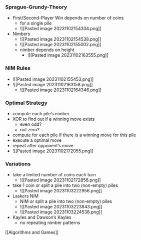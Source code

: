 ### Sprague-Grundy-Theory
+ First/Second-Player Win depends on number of coins
	+ for a single pile
	+ ![[Pasted image 20231102154334.png]]
+ Nimbers
	+ ![[Pasted image 20231102154538.png]]
	+ ![[Pasted image 20231102155002.png]]
	+ nimber depends on height
		+ ![[Pasted image 20231102163555.png]]

### NIM Rules
+ ![[Pasted image 20231102155453.png]]
+ ![[Pasted image 20231102163158.png]]
	+ ![[Pasted image 20231102164346.png]]

### Optimal Strategy
+ compute each pile’s nimber
+ XOR to find out if a winning move exists
	+ even odd?
	+ not zero?
+ compute for each pile if there is a winning move for this pile
+ execute a optimal move
+ repeat after opponent’s move
+ ![[Pasted image 20231102172055.png]]

### Variations
+ take a limited number of coins each turn
	+ ![[Pasted image 20231102172856.png]]
+ take 1 coin or split a pile into two (non-empty) piles
	+ ![[Pasted image 20231103222956.png]]
+ Laskers NIM
	+ NIM or split a pile into two (non-empty) piles
	+ ![[Pasted image 20231103223843.png]]
	+ ![[Pasted image 20231103224538.png]]
+ Kayles and Dawson’s Kayles
	+ no repeating nimber patterns

[[Algorithms and Games]]